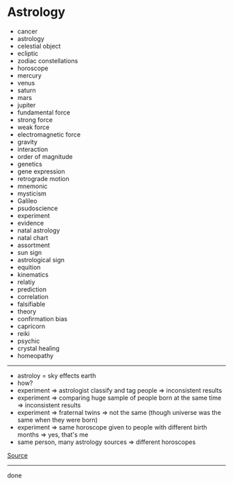 # Astrology

- cancer
- astrology
- celestial object
- ecliptic
- zodiac constellations
- horoscope
- mercury
- venus
- saturn
- mars
- jupiter
- fundamental force
- strong force
- weak force
- electromagnetic force
- gravity
- interaction
- order of magnitude
- genetics
- gene expression
- retrograde motion
- mnemonic
- mysticism
- Galileo
- psudoscience
- experiment
- evidence
- natal astrology
- natal chart
- assortment
- sun sign
- astrological sign
- equition
- kinematics
- relatiy
- prediction
- correlation
- falsifiable
- theory
- confirmation bias
- capricorn
- reiki
- psychic
- crystal healing
- homeopathy

***

- astroloy = sky effects earth
- how?
- experiment => astrologist classify and tag people => inconsistent results
- experiment => comparing huge sample of people born at the same time => inconsistent results
- experiment => fraternal twins => not the same (though universe was the same when they were born)
- experiment => same horoscope given to people with different birth months => yes, that's me
- same person, many astrology sources => different horoscopes

[Source](https://youtu.be/S7G-ruj22Uo)

***

done